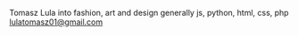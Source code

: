 Tomasz Lula
into fashion, art and design generally
js, python, html, css, php
lulatomasz01@gmail.com

